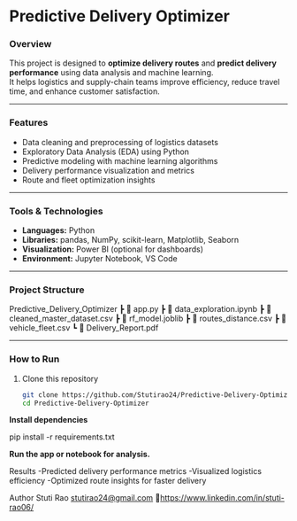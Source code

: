 # Predictive Delivery Optimizer

### Overview
This project is designed to **optimize delivery routes** and **predict delivery performance** using data analysis and machine learning.  
It helps logistics and supply-chain teams improve efficiency, reduce travel time, and enhance customer satisfaction.

---

###  Features
- Data cleaning and preprocessing of logistics datasets  
- Exploratory Data Analysis (EDA) using Python  
- Predictive modeling with machine learning algorithms  
- Delivery performance visualization and metrics  
- Route and fleet optimization insights  

---

###  Tools & Technologies
- **Languages:** Python  
- **Libraries:** pandas, NumPy, scikit-learn, Matplotlib, Seaborn  
- **Visualization:** Power BI (optional for dashboards)  
- **Environment:** Jupyter Notebook, VS Code  

---

###  Project Structure
 Predictive_Delivery_Optimizer
┣ 📄 app.py
┣ 📄 data_exploration.ipynb
┣ 📄 cleaned_master_dataset.csv
┣ 📄 rf_model.joblib
┣ 📄 routes_distance.csv
┣ 📄 vehicle_fleet.csv
┗ 📄 Delivery_Report.pdf


---

###  How to Run
1. Clone this repository  
   ```bash
   git clone https://github.com/Stutirao24/Predictive-Delivery-Optimizer.git
   cd Predictive-Delivery-Optimizer

**Install dependencies**

pip install -r requirements.txt

**Run the app or notebook for analysis.**

 Results
-Predicted delivery performance metrics
-Visualized logistics efficiency
-Optimized route insights for faster delivery

 Author
Stuti Rao
stutirao24@gmail.com
🔗https://www.linkedin.com/in/stuti-rao06/
